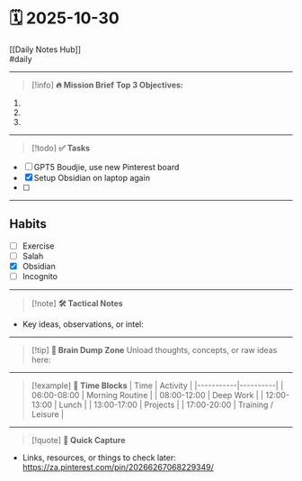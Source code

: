 
# 🗓 2025-10-30

[[Daily Notes Hub]]  
#daily 

---

> [!info] **🔥 Mission Brief**
**Top 3 Objectives:**  
1.  
2.  
3.  

---

> [!todo] **✅ Tasks**
- [ ] GPT5 Boudjie, use new Pinterest board
- [x] Setup Obsidian on laptop again
- [ ] 

---
## Habits
- [ ] Exercise
- [ ] Salah
- [x] Obsidian
- [ ] Incognito

---

> [!note] **🛠 Tactical Notes**
- Key ideas, observations, or intel:  

---

> [!tip] **🧠 Brain Dump Zone**
Unload thoughts, concepts, or raw ideas here:  

---

> [!example] **📅 Time Blocks**
| Time       | Activity |
|-----------|----------|
| 06:00-08:00 | Morning Routine |
| 08:00-12:00 | Deep Work |
| 12:00-13:00 | Lunch |
| 13:00-17:00 | Projects |
| 17:00-20:00 | Training / Leisure |

---

> [!quote] **📌 Quick Capture**
- Links, resources, or things to check later:  https://za.pinterest.com/pin/20266267068229349/
